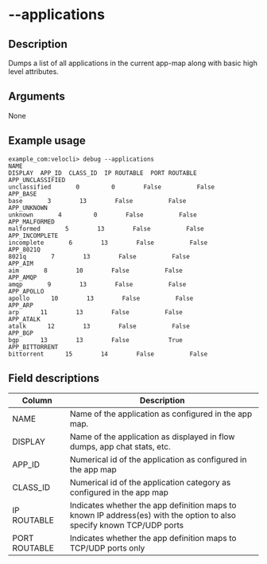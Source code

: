 #	--applications

##	Description
Dumps a list of all applications in the current app-map along with basic high level attributes.

##  Arguments
None

##  Example usage
```
example_com:velocli> debug --applications
NAME                                                                                       DISPLAY  APP_ID  CLASS_ID  IP ROUTABLE  PORT ROUTABLE
APP_UNCLASSIFIED                                                                      unclassified       0         0        False          False
APP_BASE                                                                                      base       3        13        False          False
APP_UNKNOWN                                                                                unknown       4         0        False          False
APP_MALFORMED                                                                            malformed       5        13        False          False
APP_INCOMPLETE                                                                          incomplete       6        13        False          False
APP_8021Q                                                                                    8021q       7        13        False          False
APP_AIM                                                                                        aim       8        10        False          False
APP_AMQP                                                                                      amqp       9        13        False          False
APP_APOLLO                                                                                  apollo      10        13        False          False
APP_ARP                                                                                        arp      11        13        False          False
APP_ATALK                                                                                    atalk      12        13        False          False
APP_BGP                                                                                        bgp      13        13        False           True
APP_BITTORRENT                                                                          bittorrent      15        14        False          False

```

##  Field descriptions
| Column | Description |
|---|---|
| NAME | Name of the application as configured in the app map. |
| DISPLAY | Name of the application as displayed in flow dumps, app chat stats, etc. |
| APP_ID | Numerical id of the application as configured in the app map |
| CLASS_ID | Numerical id of the application category as configured in the app map |
| IP ROUTABLE | Indicates whether the app definition maps to known IP address(es) with the option to also specify known TCP/UDP ports |
| PORT ROUTABLE | Indicates whether the app definition maps to TCP/UDP ports only |
